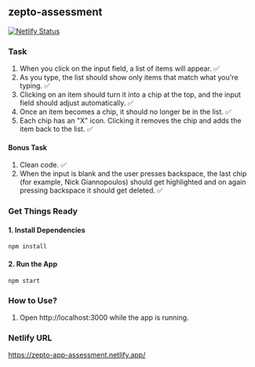 ## zepto-assessment

[![Netlify Status](https://api.netlify.com/api/v1/badges/5f0883ce-fda6-47cf-868c-e99834187512/deploy-status)](https://app.netlify.com/sites/zepto-app-assessment/deploys)

### Task

1. When you click on the input field, a list of items will appear. ✅
2. As you type, the list should show only items that match what you're typing. ✅
3. Clicking on an item should turn it into a chip at the top, and the input field should adjust automatically. ✅
4. Once an item becomes a chip, it should no longer be in the list. ✅
5. Each chip has an "X" icon. Clicking it removes the chip and adds the item back to the list. ✅

#### Bonus Task

1. Clean code. ✅
2. When the input is blank and the user presses backspace, the last chip (for example, Nick Giannopoulos) should get highlighted and on again pressing backspace it should get deleted. ✅

### Get Things Ready

#### 1. Install Dependencies

    npm install

#### 2. Run the App

    npm start

### How to Use?

1. Open http://localhost:3000 while the app is running.

### Netlify URL

https://zepto-app-assessment.netlify.app/
